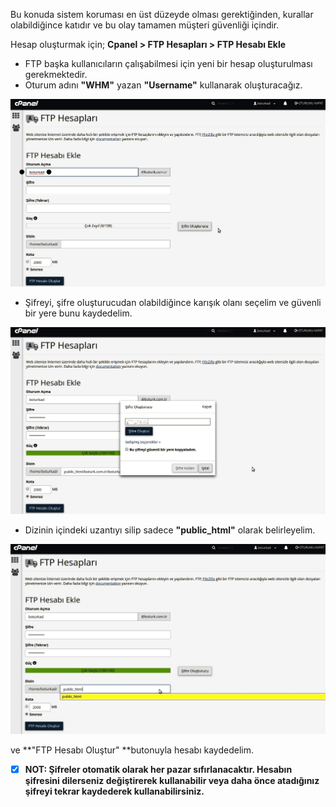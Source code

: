 Bu konuda sistem koruması en üst düzeyde olması gerektiğinden, kurallar olabildiğince katıdır ve bu olay tamamen müşteri güvenliği içindir.

Hesap oluşturmak için; **Cpanel &gt; FTP Hesapları &gt; FTP Hesabı Ekle**

* FTP başka kullanıcıların çalışabilmesi için yeni bir hesap oluşturulması gerekmektedir.
* Oturum adını **"WHM"** yazan **"Username"** kullanarak oluşturacağız. 

![](/assets/1.jpg)

* Şifreyi, şifre oluşturucudan olabildiğince karışık olanı seçelim ve güvenli bir yere bunu kaydedelim.

![](/assets/2.jpg)

* Dizinin içindeki uzantıyı silip sadece **"public\_html"** olarak belirleyelim.

![](/assets/4.jpg)

ve **"FTP Hesabı Oluştur" **butonuyla hesabı kaydedelim.

* [x] **NOT: Şifreler otomatik olarak her pazar sıfırlanacaktır. Hesabın şifresini dilerseniz değiştirerek kullanabilir veya daha önce atadığınız şifreyi tekrar kaydederek kullanabilirsiniz.**



